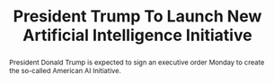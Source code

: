 ---
category: news
title: President Trump To Launch New Artificial Intelligence Initiative
abstract: President Donald Trump is expected to sign an executive order Monday to create the so-called American AI Initiative.
publishedDateTime: 2019-02-11T17:31:00Z
sourceUrl: https://www.msn.com/en-us/news/us/president-trump-to-launch-new-artificial-intelligence-initiative/ar-BBTs6lF?
type: article

provider:
  name: Newsy
  id: V_BBhb5GY_global
tags:
  - AI

images: 
    - url: https://img-s-msn-com.akamaized.net/tenant/amp/entityid/BBTsfDA.img
width: 1280
height: 720
quality: 99
title: President Trump To Launch New Artificial Intelligence Initiative
attribution: 
focalRegion:
  x1: 0
  x2: 0
  y1: 0
  y2: 0

---